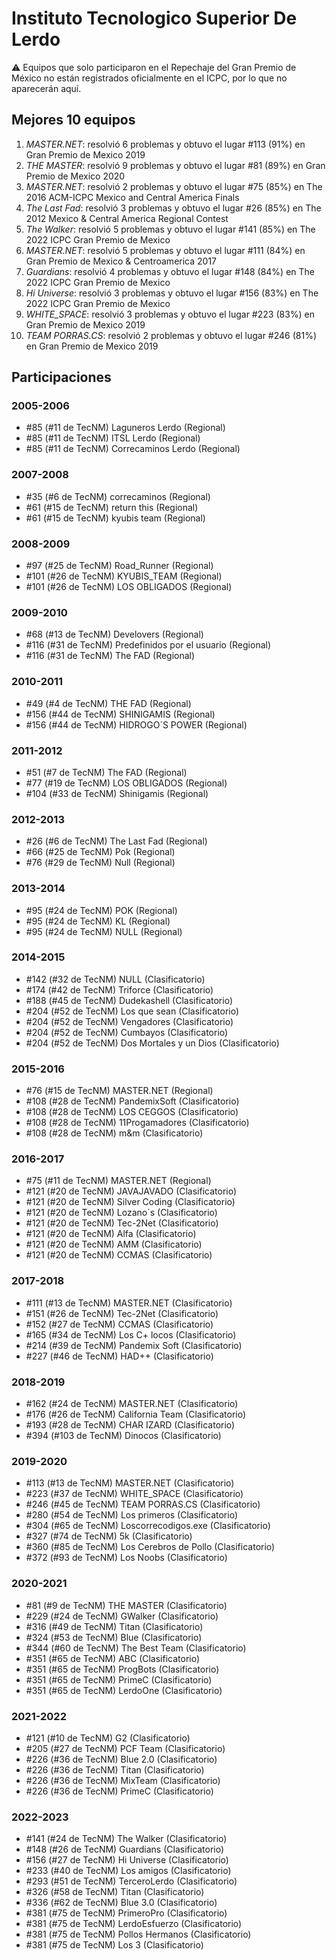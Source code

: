 # Instituto Tecnologico Superior De Lerdo

:warning: Equipos que solo participaron en el Repechaje del Gran Premio de México no están registrados oficialmente en el ICPC, por lo que no aparecerán aquí.

## Mejores 10 equipos

1. _MASTER.NET_: resolvió 6 problemas y obtuvo el lugar #113 (91%) en Gran Premio de Mexico 2019
1. _THE MASTER_: resolvió 9 problemas y obtuvo el lugar #81 (89%) en Gran Premio de Mexico 2020
1. _MASTER.NET_: resolvió 2 problemas y obtuvo el lugar #75 (85%) en The 2016 ACM-ICPC Mexico and Central America Finals
1. _The Last Fad_: resolvió 3 problemas y obtuvo el lugar #26 (85%) en The 2012 Mexico & Central America Regional Contest
1. _The Walker_: resolvió 5 problemas y obtuvo el lugar #141 (85%) en The 2022 ICPC Gran Premio de Mexico
1. _MASTER.NET_: resolvió 5 problemas y obtuvo el lugar #111 (84%) en Gran Premio de Mexico & Centroamerica 2017
1. _Guardians_: resolvió 4 problemas y obtuvo el lugar #148 (84%) en The 2022 ICPC Gran Premio de Mexico
1. _Hi Universe_: resolvió 3 problemas y obtuvo el lugar #156 (83%) en The 2022 ICPC Gran Premio de Mexico
1. _WHITE_SPACE_: resolvió 3 problemas y obtuvo el lugar #223 (83%) en Gran Premio de Mexico 2019
1. _TEAM PORRAS.CS_: resolvió 2 problemas y obtuvo el lugar #246 (81%) en Gran Premio de Mexico 2019

## Participaciones

### 2005-2006

- #85 (#11 de TecNM) Laguneros Lerdo (Regional)
- #85 (#11 de TecNM) ITSL Lerdo (Regional)
- #85 (#11 de TecNM) Correcaminos Lerdo (Regional)

### 2007-2008

- #35 (#6 de TecNM) correcaminos (Regional)
- #61 (#15 de TecNM) return this (Regional)
- #61 (#15 de TecNM) kyubis team (Regional)

### 2008-2009

- #97 (#25 de TecNM) Road_Runner (Regional)
- #101 (#26 de TecNM) KYUBIS_TEAM  (Regional)
- #101 (#26 de TecNM) LOS OBLIGADOS (Regional)

### 2009-2010

- #68 (#13 de TecNM) Develovers (Regional)
- #116 (#31 de TecNM) Predefinidos por el usuario (Regional)
- #116 (#31 de TecNM) The FAD (Regional)

### 2010-2011

- #49 (#4 de TecNM) THE  FAD (Regional)
- #156 (#44 de TecNM) SHINIGAMIS (Regional)
- #156 (#44 de TecNM) HIDROGO´S POWER (Regional)

### 2011-2012

- #51 (#7 de TecNM) The FAD (Regional)
- #77 (#19 de TecNM) LOS OBLIGADOS (Regional)
- #104 (#33 de TecNM) Shinigamis (Regional)

### 2012-2013

- #26 (#6 de TecNM) The Last Fad (Regional)
- #66 (#25 de TecNM) Pok (Regional)
- #76 (#29 de TecNM) Null (Regional)

### 2013-2014

- #95 (#24 de TecNM) POK (Regional)
- #95 (#24 de TecNM) KL (Regional)
- #95 (#24 de TecNM) NULL (Regional)

### 2014-2015

- #142 (#32 de TecNM) NULL (Clasificatorio)
- #174 (#42 de TecNM) Triforce (Clasificatorio)
- #188 (#45 de TecNM) Dudekashell (Clasificatorio)
- #204 (#52 de TecNM) Los que sean (Clasificatorio)
- #204 (#52 de TecNM) Vengadores (Clasificatorio)
- #204 (#52 de TecNM) Cumbayos (Clasificatorio)
- #204 (#52 de TecNM) Dos Mortales y un Dios (Clasificatorio)

### 2015-2016

- #76 (#15 de TecNM) MASTER.NET (Regional)
- #108 (#28 de TecNM) PandemixSoft (Clasificatorio)
- #108 (#28 de TecNM) LOS CEGGOS (Clasificatorio)
- #108 (#28 de TecNM) 11Progamadores (Clasificatorio)
- #108 (#28 de TecNM) m&m (Clasificatorio)

### 2016-2017

- #75 (#11 de TecNM) MASTER.NET (Regional)
- #121 (#20 de TecNM) JAVAJAVADO (Clasificatorio)
- #121 (#20 de TecNM) Silver Coding (Clasificatorio)
- #121 (#20 de TecNM) Lozano´s (Clasificatorio)
- #121 (#20 de TecNM) Tec-2Net (Clasificatorio)
- #121 (#20 de TecNM) Alfa (Clasificatorio)
- #121 (#20 de TecNM) AMM (Clasificatorio)
- #121 (#20 de TecNM) CCMAS (Clasificatorio)

### 2017-2018

- #111 (#13 de TecNM) MASTER.NET (Clasificatorio)
- #151 (#26 de TecNM) Tec-2Net (Clasificatorio)
- #152 (#27 de TecNM) CCMAS (Clasificatorio)
- #165 (#34 de TecNM) Los C+ locos (Clasificatorio)
- #214 (#39 de TecNM) Pandemix Soft (Clasificatorio)
- #227 (#46 de TecNM) HAD++ (Clasificatorio)

### 2018-2019

- #162 (#24 de TecNM) MASTER.NET (Clasificatorio)
- #176 (#26 de TecNM) California Team (Clasificatorio)
- #193 (#28 de TecNM) CHAR IZARD (Clasificatorio)
- #394 (#103 de TecNM) Dinocos (Clasificatorio)

### 2019-2020

- #113 (#13 de TecNM) MASTER.NET (Clasificatorio)
- #223 (#37 de TecNM) WHITE_SPACE (Clasificatorio)
- #246 (#45 de TecNM) TEAM PORRAS.CS (Clasificatorio)
- #280 (#54 de TecNM) Los primeros (Clasificatorio)
- #304 (#65 de TecNM) Loscorrecodigos.exe (Clasificatorio)
- #327 (#74 de TecNM) 5k (Clasificatorio)
- #360 (#85 de TecNM) Los Cerebros de Pollo (Clasificatorio)
- #372 (#93 de TecNM) Los Noobs (Clasificatorio)

### 2020-2021

- #81 (#9 de TecNM) THE MASTER (Clasificatorio)
- #229 (#24 de TecNM) GWalker (Clasificatorio)
- #316 (#49 de TecNM) Titan (Clasificatorio)
- #324 (#53 de TecNM) Blue (Clasificatorio)
- #344 (#60 de TecNM) The Best Team (Clasificatorio)
- #351 (#65 de TecNM) ABC (Clasificatorio)
- #351 (#65 de TecNM) ProgBots (Clasificatorio)
- #351 (#65 de TecNM) PrimeC (Clasificatorio)
- #351 (#65 de TecNM) LerdoOne (Clasificatorio)

### 2021-2022

- #121 (#10 de TecNM) G2 (Clasificatorio)
- #205 (#27 de TecNM) PCF Team (Clasificatorio)
- #226 (#36 de TecNM) Blue 2.0 (Clasificatorio)
- #226 (#36 de TecNM) Titan (Clasificatorio)
- #226 (#36 de TecNM) MixTeam (Clasificatorio)
- #226 (#36 de TecNM) PrimeC (Clasificatorio)

### 2022-2023

- #141 (#24 de TecNM) The Walker (Clasificatorio)
- #148 (#26 de TecNM) Guardians (Clasificatorio)
- #156 (#27 de TecNM) Hi Universe (Clasificatorio)
- #233 (#40 de TecNM) Los amigos (Clasificatorio)
- #293 (#51 de TecNM) TerceroLerdo (Clasificatorio)
- #326 (#58 de TecNM) Titan (Clasificatorio)
- #336 (#62 de TecNM) Blue 3.0 (Clasificatorio)
- #381 (#75 de TecNM) PrimeroPro (Clasificatorio)
- #381 (#75 de TecNM) LerdoEsfuerzo (Clasificatorio)
- #381 (#75 de TecNM) Pollos Hermanos (Clasificatorio)
- #381 (#75 de TecNM) Los 3 (Clasificatorio)



